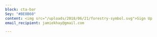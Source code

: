 ```yaml
---
block: cta-bar
Sey: "#BE8B60"
content: <img src="/uploads/2018/06/21/forestry-symbol.svg">Sign Up
email_recipient: jamiekhay@gmail.com

---
```

